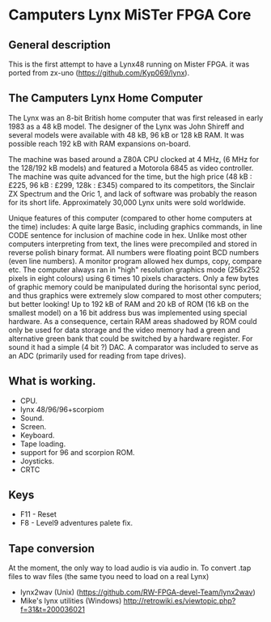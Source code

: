 # Camputers Lynx MiSTer FPGA Core



## General description

This is the first attempt to have a Lynx48 running on Mister FPGA. it was
ported from zx-uno (https://github.com/Kyp069/lynx).

## The Camputers Lynx Home Computer
The Lynx was an 8-bit British home computer that was first released in early 1983 as a 48 kB model. The designer of the Lynx was John Shireff and several models were available with 48 kB, 96 kB or 128 kB RAM. It was possible reach 192 kB with RAM expansions on-board.

The machine was based around a Z80A CPU clocked at 4 MHz, (6 MHz for the 128/192 kB models) and featured a Motorola 6845 as video controller. 
The machine was quite advanced for the time, but the high price (48 kB : £225, 96 kB : £299, 128k : £345) compared to its competitors, the Sinclair ZX Spectrum and the Oric 1, and lack of software was probably the reason for its short life. Approximately 30,000 Lynx units were sold worldwide.

Unique features of this computer (compared to other home computers at the time) includes: 
A quite large Basic, including graphics commands, in line CODE sentence for inclusion of machine code in hex. Unlike most other computers interpreting from text, the lines were precompiled and stored in reverse polish binary format. 
All numbers were floating point BCD numbers (even line numbers). 
A monitor program allowed hex dumps, copy, compare etc. 
The computer always ran in "high" resolution graphics mode (256x252 pixels in eight colours) using 6 times 10 pixels characters. Only a few bytes of graphic memory could be manipulated during the horisontal sync period, and thus graphics were extremely slow compared to most other computers; but better looking! 
Up to 192 kB of RAM and 20 kB of ROM (16 kB on the smallest model) on a 16 bit address bus was implemented using special hardware. As a consequence, certain RAM areas shadowed by ROM could only be used for data storage and the video memory had a green and alternative green bank that could be switched by a hardware register. For sound it had a simple (4 bit ?) DAC. A comparator was included to serve as an ADC (primarily used for reading from tape drives). 

## What is working.

* CPU.
* lynx 48/96/96+scorpiom
* Sound.
* Screen.
* Keyboard.
* Tape loading.
* support for 96 and scorpion ROM.
* Joysticks. 
* CRTC


## Keys

* F11 - Reset
* F8  - Level9 adventures palete fix.

## Tape conversion

 At the moment, the only way to load audio is via audio in. To convert .tap
files to wav files (the same tyou need to load on a real Lynx)
* lynx2wav (Unix) (https://github.com/RW-FPGA-devel-Team/lynx2wav)
* Mike's lynx utilities (Windows) http://retrowiki.es/viewtopic.php?f=31&t=200036021
